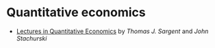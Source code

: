 # Quantitative economics

* [Lectures in Quantitative Economics](https://lectures.quantecon.org/) by _Thomas J. Sargent_ and _John Stachurski_
